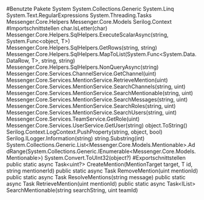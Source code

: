 #Benutzte Pakete
System
System.Collections.Generic
System.Linq
System.Text.RegularExpressions
System.Threading.Tasks
Messenger.Core.Helpers
Messenger.Core.Models
Serilog.Context
#Importschnittstellen
char.IsLetter(char)
Messenger.Core.Helpers.SqlHelpers.ExecuteScalarAsync<T>(string, System.Func<object, T>)
Messenger.Core.Helpers.SqlHelpers.GetRows(string, string)
Messenger.Core.Helpers.SqlHelpers.MapToList<T>(System.Func<System.Data.DataRow, T>, string, string)
Messenger.Core.Helpers.SqlHelpers.NonQueryAsync(string)
Messenger.Core.Services.ChannelService.GetChannel(uint)
Messenger.Core.Services.MentionService.RetrieveMention(uint)
Messenger.Core.Services.MentionService.SearchChannels(string, uint)
Messenger.Core.Services.MentionService.SearchMentionable(string, uint)
Messenger.Core.Services.MentionService.SearchMessages(string, uint)
Messenger.Core.Services.MentionService.SearchRoles(string, uint)
Messenger.Core.Services.MentionService.SearchUsers(string, uint)
Messenger.Core.Services.TeamService.GetRole(uint)
Messenger.Core.Services.UserService.GetUser(string)
object.ToString()
Serilog.Context.LogContext.PushProperty(string, object, bool)
Serilog.ILogger.Information(string)
string.Substring(int)
System.Collections.Generic.List<Messenger.Core.Models.Mentionable>.AddRange(System.Collections.Generic.IEnumerable<Messenger.Core.Models.Mentionable>)
System.Convert.ToUInt32(object?)
#Exportschnittstellen
public static async Task<uint?> CreateMention<T>(MentionTarget target, T id, string mentionerId)
public static async Task<bool> RemoveMention(uint mentionId)
public static async Task<string> ResolveMentions(string message)
public static async Task<Mention> RetrieveMention(uint mentionId)
public static async Task<IList<Mentionable>> SearchMentionable(string searchString, uint teamId)
